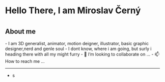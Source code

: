 <h1>Hello There, I am Miroslav Černý<h1>
<h2>About me</h2>
- I am 3D generalist, animator, motion deigner, illustrator, basic graphic designer,nerd and genle soul  
- I dont know, where i am going, but surly i heading there with all my might furry 
- 💞️ I’m looking to collaborate on ...
- 📫 How to reach me ...
  

  --------------------------------------------------------------------------------------------------------
  - s
